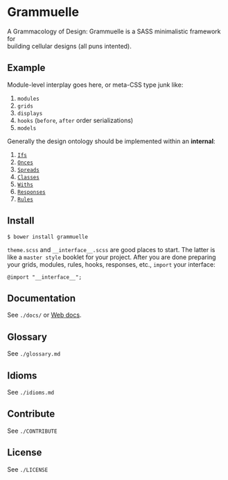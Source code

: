 # Grammuelle

A Grammacology of Design: Grammuelle is a SASS minimalistic framework for  
building cellular designs (all puns intented).

## Example

Module-level interplay goes here, or meta-CSS type junk like:

1. `modules`
2. `grids`
3. `displays`
4. `hooks` (`before`, `after` order serializations)
5. `models`

Generally the design ontology should be implemented within an __internal__:

1. [`Ifs`](https://github.com/nerdfiles/grammuelle/blob/master/__interface__.scss#L34)
2. [`Onces`](https://github.com/nerdfiles/grammuelle/blob/master/__interface__.scss#L38)
3. [`Spreads`](https://github.com/nerdfiles/grammuelle/blob/master/__interface__.scss#L45)
4. [`Classes`](https://github.com/nerdfiles/grammuelle/blob/master/__interface__.scss#L51)
5. [`Withs`](https://github.com/nerdfiles/grammuelle/blob/master/__interface__.scss#L60)
6. [`Responses`](https://github.com/nerdfiles/grammuelle/blob/master/__interface__.scss#L69)
7. [`Rules`](https://github.com/nerdfiles/grammuelle/blob/master/__interface__.scss#L102)

## Install

    $ bower install grammuelle

`theme.scss` and `__interface__.scss` are good places to start. The latter is
like a `master style` booklet for your project. After you are done preparing
your grids, modules, rules, hooks, responses, etc., `import` your interface:

    @import "__interface__";

## Documentation

See `./docs/` or [Web docs](http://grammuelle.io/docs).

## Glossary

See `./glossary.md`

## Idioms

See `./idioms.md`

## Contribute

See `./CONTRIBUTE`

## License

See `./LICENSE`
